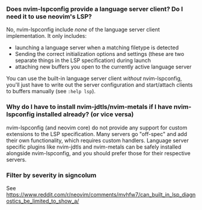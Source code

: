 
### Does nvim-lspconfig provide a language server client? Do I need it to use neovim's LSP?

No, nvim-lspconfig include *none* of the language server client implementation. It only includes:

* launching a language server when a matching filetype is detected
* Sending the correct initialization options and settings (these are two separate things in the LSP specification) during launch
* attaching new buffers you open to the currently active language server

You can use the built-in language server client *without* nvim-lspconfig, you'll just have to write out the server configuration and start/attach clients to buffers manually (see `:help lsp`).

### Why do I have to install nvim-jdtls/nvim-metals if I have nvim-lspconfig installed already? (or vice versa)

nvim-lspconfig (and neovim core) do not provide any support for custom extensions to the LSP specification. Many servers go "off-spec" and add their own functionality, which requires custom handlers. Language server specific plugins like nvim-jdtls and nvim-metals can be safely installed alongside nvim-lspconfig, and you should prefer those for their respective servers.

### Filter by severity in signcolum
See https://www.reddit.com/r/neovim/comments/mvhfw7/can_built_in_lsp_diagnostics_be_limited_to_show_a/